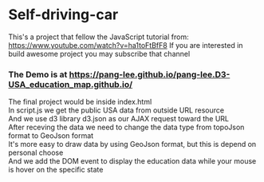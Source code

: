 # Self-driving-car

This's a project that fellow the JavaScript tutorial from:  
https://www.youtube.com/watch?v=ha1toFtBfF8
If you are interested in build awesome project you may subscribe that channel  

### The Demo is at https://pang-lee.github.io/pang-lee.D3-USA_education_map.github.io/  
  
  The final project would be inside index.html  
  In script.js we get the public USA data from outside URL resource  
  And we use d3 library d3.json as our AJAX request toward the URL  
  After receving the data we need to change the data type from topoJson format to GeoJson format  
  It's more easy to draw data by using GeoJson format, but this is depend on personal choose  
  And we add the DOM event to display the education data while your mouse is hover on the specific state  
